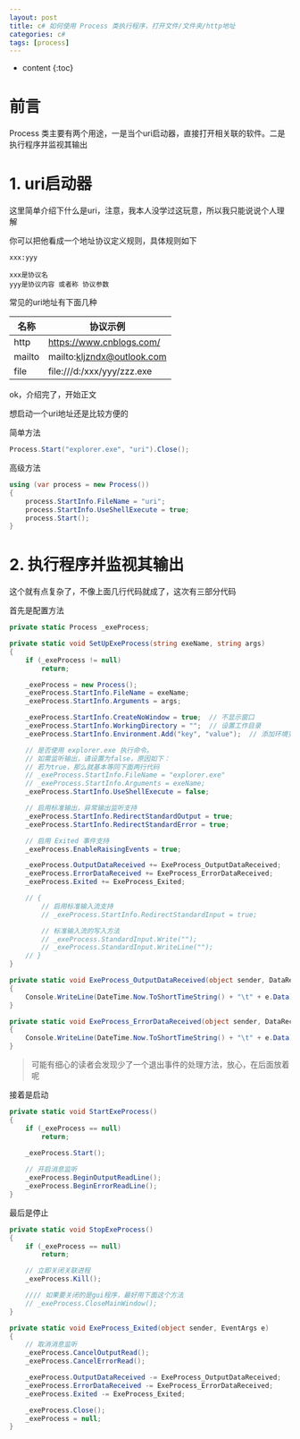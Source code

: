 ```yaml
---
layout: post
title: c# 如何使用 Process 类执行程序，打开文件/文件夹/http地址
categories: c#
tags: [process]
---
```


* content
{:toc}

# 前言

Process 类主要有两个用途，一是当个uri启动器，直接打开相关联的软件。二是执行程序并监视其输出

# 1. uri启动器

这里简单介绍下什么是uri，注意，我本人没学过这玩意，所以我只能说说个人理解

你可以把他看成一个地址协议定义规则，具体规则如下

```
xxx:yyy

xxx是协议名
yyy是协议内容 或者称 协议参数
```

常见的uri地址有下面几种

| 名称 | 协议示例 |
| ----- | ----- |
| http | https://www.cnblogs.com/ |
| mailto | mailto:kljzndx@outlook.com |
| file | file:///d:/xxx/yyy/zzz.exe |


ok，介绍完了，开始正文

想启动一个uri地址还是比较方便的

简单方法

``` c#
Process.Start("explorer.exe", "uri").Close();
```

高级方法

``` c#
using (var process = new Process())
{
    process.StartInfo.FileName = "uri";
    process.StartInfo.UseShellExecute = true;
    process.Start();
}
```

# 2. 执行程序并监视其输出

这个就有点复杂了，不像上面几行代码就成了，这次有三部分代码

首先是配置方法

``` c#
private static Process _exeProcess;

private static void SetUpExeProcess(string exeName, string args)
{
    if (_exeProcess != null)
        return;

    _exeProcess = new Process();
    _exeProcess.StartInfo.FileName = exeName;
    _exeProcess.StartInfo.Arguments = args;

    _exeProcess.StartInfo.CreateNoWindow = true;  // 不显示窗口
    _exeProcess.StartInfo.WorkingDirectory = "";  // 设置工作目录
    _exeProcess.StartInfo.Environment.Add("key", "value");  // 添加环境变量

    // 是否使用 explorer.exe 执行命令。
    // 如需监听输出，请设置为false，原因如下：
    // 若为true，那么就基本等同下面两行代码
    // _exeProcess.StartInfo.FileName = "explorer.exe"
    // _exeProcess.StartInfo.Arguments = exeName;
    _exeProcess.StartInfo.UseShellExecute = false;

    // 启用标准输出，异常输出监听支持
    _exeProcess.StartInfo.RedirectStandardOutput = true;
    _exeProcess.StartInfo.RedirectStandardError = true;

    // 启用 Exited 事件支持
    _exeProcess.EnableRaisingEvents = true;

    _exeProcess.OutputDataReceived += ExeProcess_OutputDataReceived;
    _exeProcess.ErrorDataReceived += ExeProcess_ErrorDataReceived;
    _exeProcess.Exited += ExeProcess_Exited;

    // {
        // 启用标准输入流支持
        // _exeProcess.StartInfo.RedirectStandardInput = true;

        // 标准输入流的写入方法
        // _exeProcess.StandardInput.Write("");
        // _exeProcess.StandardInput.WriteLine("");
    // }
}

private static void ExeProcess_OutputDataReceived(object sender, DataReceivedEventArgs e)
{
    Console.WriteLine(DateTime.Now.ToShortTimeString() + "\t" + e.Data);
}

private static void ExeProcess_ErrorDataReceived(object sender, DataReceivedEventArgs e)
{
    Console.WriteLine(DateTime.Now.ToShortTimeString() + "\t" + e.Data);
}
```

> 可能有细心的读者会发现少了一个退出事件的处理方法，放心，在后面放着呢

接着是启动

``` c#
private static void StartExeProcess()
{
    if (_exeProcess == null)
        return;

    _exeProcess.Start();
    
    // 开启消息监听
    _exeProcess.BeginOutputReadLine();
    _exeProcess.BeginErrorReadLine();
}
```

最后是停止

``` c#
private static void StopExeProcess()
{
    if (_exeProcess == null)
        return;

    // 立即关闭关联进程
    _exeProcess.Kill();

    //// 如果要关闭的是gui程序，最好用下面这个方法
    // _exeProcess.CloseMainWindow();
}

private static void ExeProcess_Exited(object sender, EventArgs e)
{
    // 取消消息监听
    _exeProcess.CancelOutputRead();
    _exeProcess.CancelErrorRead();

    _exeProcess.OutputDataReceived -= ExeProcess_OutputDataReceived;
    _exeProcess.ErrorDataReceived -= ExeProcess_ErrorDataReceived;
    _exeProcess.Exited -= ExeProcess_Exited;

    _exeProcess.Close();
    _exeProcess = null;
}
```